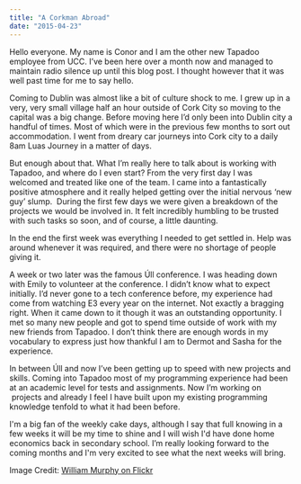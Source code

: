 ```yaml
---
title: "A Corkman Abroad"
date: "2015-04-23"
---
```


Hello everyone. My name is Conor and I am the other new Tapadoo employee from UCC. I’ve been here over a month now and managed to maintain radio silence up until this blog post. I thought however that it was well past time for me to say hello.

Coming to Dublin was almost like a bit of culture shock to me. I grew up in a very, very small village half an hour outside of Cork City so moving to the capital was a big change. Before moving here I’d only been into Dublin city a handful of times. Most of which were in the previous few months to sort out accommodation. I went from dreary car journeys into Cork city to a daily 8am Luas Journey in a matter of days. 

But enough about that. What I’m really here to talk about is working with Tapadoo, and where do I even start? From the very first day I was welcomed and treated like one of the team. I came into a fantastically positive atmosphere and it really helped getting over the initial nervous ‘new guy’ slump.  During the first few days we were given a breakdown of the projects we would be involved in. It felt incredibly humbling to be trusted with such tasks so soon, and of course, a little daunting.

In the end the first week was everything I needed to get settled in. Help was around whenever it was required, and there were no shortage of people giving it.

A week or two later was the famous Úll conference. I was heading down with Emily to volunteer at the conference. I didn’t know what to expect initially. I’d never gone to a tech conference before, my experience had come from watching E3 every year on the internet. Not exactly a bragging right. When it came down to it though it was an outstanding opportunity. I met so many new people and got to spend time outside of work with my new friends from Tapadoo. I don’t think there are enough words in my vocabulary to express just how thankful I am to Dermot and Sasha for the experience. 

In between Úll and now I’ve been getting up to speed with new projects and skills. Coming into Tapadoo most of my programming experience had been at an academic level for tests and assignments. Now I’m working on  projects and already I feel I have built upon my existing programming knowledge tenfold to what it had been before. 

I'm a big fan of the weekly cake days, although I say that full knowing in a few weeks it will be my time to shine and I will wish I'd have done home economics back in secondary school. I’m really looking forward to the coming months and I'm very excited to see what the next weeks will bring.

Image Credit: [William Murphy on Flickr](https://www.flickr.com/photos/infomatique/)
